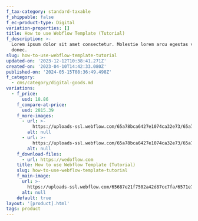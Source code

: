```yaml
---
f_tax-category: standard-taxable
f_shippable: false
f_ec-product-type: Digital
variation-properties: []
title: How to use Webflow Template (Tutorial)
f_description: >-
  Lorem ipsum dolor sit amet consectetur. Molestie lorem arcu egestas varius
  donec.
slug: how-to-use-webflow-template-tutorial
updated-on: '2023-12-12T10:38:41.271Z'
created-on: '2023-04-10T14:42:33.080Z'
published-on: '2024-05-15T08:36:49.498Z'
f_category:
  - cms/category/digital-goods.md
variations:
  - f_price:
      usd: 18.86
    f_compare-at-price:
      usd: 2815.39
    f_more-images:
      - url: >-
          https://uploads-ssl.webflow.com/65a78bca6427e1074ca32e73/65a78bca6427e1074ca32f98_Shop%20Small%20Image.png
        alt: null
      - url: >-
          https://uploads-ssl.webflow.com/65a78bca6427e1074ca32e73/65a78bca6427e1074ca32f99_Shop%20Small%20Image%202.png
        alt: null
    f_download-files:
      - url: https://wedoflow.com
    title: How to use Webflow Template (Tutorial)
    slug: how-to-use-webflow-template-tutorial
    f_main-image:
      url: >-
        https://uploads-ssl.webflow.com/65687e21f7502a42d87cc7fa/6571e7e896a0ceee8c65bb18_Webflow%20Tutorial%20Image.jpg
      alt: null
    default: true
layout: '[product].html'
tags: product
---
```



